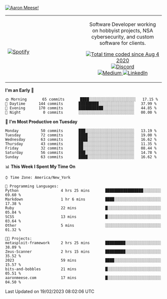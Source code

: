 [![Aaron Meese!](https://user-images.githubusercontent.com/17814535/88975338-a2aabf00-d27f-11ea-963f-8a19608716b4.png)](https://github.com/ajmeese7/readme-ascii "README ASCII")

<!-- Modified from project here: https://github.com/novatorem/novatorem -->
<table width="100%">
  <tr>
  <td width="50%">

&nbsp; <br> [![Spotify](https://ajmeese7.vercel.app/api/spotify)](https://open.spotify.com/user/ajmeese)

  </td>
  <td width="50%">
    <p align="center">
    Software Developer working on hobbyist projects, NSA cybersecurity, and custom software for clients.
    </p>
    <p align="center">
      <a href="https://wakatime.com/@f726891d-3b02-46cd-9b60-e8c59f9e2b14">
        <img src="https://wakatime.com/badge/user/f726891d-3b02-46cd-9b60-e8c59f9e2b14.svg" alt="Total time coded since Aug 4 2020" title="WakaTime" />
      </a>
      <a href="http://link.aaronmeese.com/discord">
        <img src="https://img.shields.io/badge/discord-ajmeese7%234835-369?style=flat-square&logo=discord&logoColor=white&color=purple" alt="Discord" title="Discord">
      </a>
      <br />
      <a href="https://link.aaronmeese.com/medium">
        <img src="https://img.shields.io/badge/medium-ajmeese7-1DB954?style=flat-square&logo=medium&logoColor=white" alt="Medium" title="Medium">
      </a>
      <a href="https://link.aaronmeese.com/linkedin">
        <img src="https://img.shields.io/badge/linkedIn-aaronmeese-1DB954?style=flat-square&logo=linkedin&logoColor=white&color=blue" alt="LinkedIn" title="LinkedIn">
      </a>
    </p>
  </td>

</table>

[//]: <> (The `&nbsp;` is to have Aphelion take up more space)

<!--START_SECTION:waka-->
**I'm an Early 🐤** 

```text
🌞 Morning       65 commits       ████░░░░░░░░░░░░░░░░░░░░░   17.15 % 
🌆 Daytime      144 commits       █████████░░░░░░░░░░░░░░░░   37.99 % 
🌃 Evening      170 commits       ███████████░░░░░░░░░░░░░░   44.85 % 
🌙 Night          0 commits       ░░░░░░░░░░░░░░░░░░░░░░░░░   00.00 % 

```
📅 **I'm Most Productive on Tuesday** 

```text
Monday          50 commits       ███░░░░░░░░░░░░░░░░░░░░░░   13.19 % 
Tuesday         72 commits       ████░░░░░░░░░░░░░░░░░░░░░   19.00 % 
Wednesday       63 commits       ████░░░░░░░░░░░░░░░░░░░░░   16.62 % 
Thursday        43 commits       ██░░░░░░░░░░░░░░░░░░░░░░░   11.35 % 
Friday          32 commits       ██░░░░░░░░░░░░░░░░░░░░░░░   08.44 % 
Saturday        56 commits       ███░░░░░░░░░░░░░░░░░░░░░░   14.78 % 
Sunday          63 commits       ████░░░░░░░░░░░░░░░░░░░░░   16.62 % 

```


📊 **This Week I Spent My Time On** 

```text
⌚︎ Time Zone: America/New_York

💬 Programming Languages: 
Python                   4 hrs 25 mins       █████████████████░░░░░░░░   69.60 % 
Markdown                 1 hr 6 mins         ████░░░░░░░░░░░░░░░░░░░░░   17.38 % 
Ruby                     22 mins             █░░░░░░░░░░░░░░░░░░░░░░░░   05.84 % 
SCSS                     13 mins             █░░░░░░░░░░░░░░░░░░░░░░░░   03.64 % 
Other                    5 mins              ░░░░░░░░░░░░░░░░░░░░░░░░░   01.32 % 

🐱‍💻 Projects: 
metasploit-framework     2 hrs 25 mins       █████████░░░░░░░░░░░░░░░░   38.09 % 
Zeus-Scanner             2 hrs 15 mins       █████████░░░░░░░░░░░░░░░░   35.52 % 
2023                     59 mins             ████░░░░░░░░░░░░░░░░░░░░░   15.57 % 
bits-and-bobbles         21 mins             █░░░░░░░░░░░░░░░░░░░░░░░░   05.51 % 
aaronmeese.com           17 mins             █░░░░░░░░░░░░░░░░░░░░░░░░   04.50 % 

```


 Last Updated on 19/02/2023 08:02:06 UTC
<!--END_SECTION:waka-->
